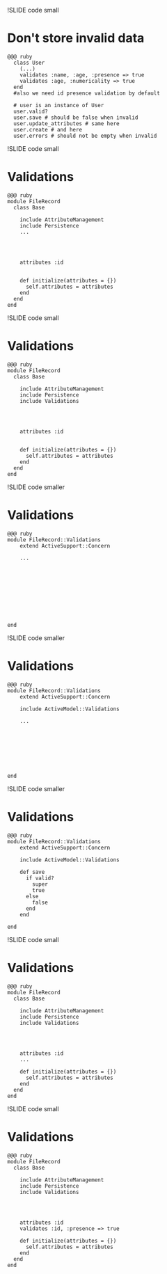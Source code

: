 !SLIDE code small
# Don't store invalid data
    
    @@@ ruby
      class User
        (...)
        validates :name, :age, :presence => true
        validates :age, :numericality => true
      end
      #also we need id presence validation by default 
      
      # user is an instance of User
      user.valid?
      user.save # should be false when invalid
      user.update_attributes # same here
      user.create # and here
      user.errors # should not be empty when invalid

!SLIDE code small
# Validations

    @@@ ruby
    module FileRecord
      class Base

        include AttributeManagement
        include Persistence
        ...




        attributes :id


        def initialize(attributes = {})
          self.attributes = attributes 
        end
      end
    end

!SLIDE code small
# Validations

    @@@ ruby
    module FileRecord
      class Base

        include AttributeManagement
        include Persistence
        include Validations




        attributes :id


        def initialize(attributes = {})
          self.attributes = attributes 
        end
      end
    end

!SLIDE code smaller
# Validations

    @@@ ruby
    module FileRecord::Validations
        extend ActiveSupport::Concern
        
        ...










    end

!SLIDE code smaller
# Validations

    @@@ ruby
    module FileRecord::Validations
        extend ActiveSupport::Concern
        
        include ActiveModel::Validations

        ...








    end

!SLIDE code smaller
# Validations

    @@@ ruby
    module FileRecord::Validations
        extend ActiveSupport::Concern
        
        include ActiveModel::Validations

        def save
          if valid?
            super
            true
          else
            false
          end
        end

    end

!SLIDE code small
# Validations

    @@@ ruby
    module FileRecord
      class Base

        include AttributeManagement
        include Persistence
        include Validations




        attributes :id
        ...

        def initialize(attributes = {})
          self.attributes = attributes 
        end
      end
    end

!SLIDE code small
# Validations

    @@@ ruby
    module FileRecord
      class Base

        include AttributeManagement
        include Persistence
        include Validations




        attributes :id
        validates :id, :presence => true

        def initialize(attributes = {})
          self.attributes = attributes 
        end
      end
    end
